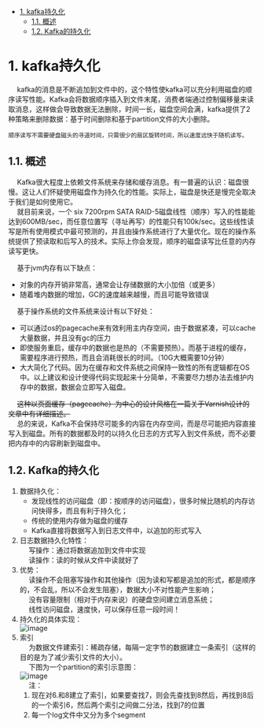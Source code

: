 
<!-- TOC -->

- [1. kafka持久化](#1-kafka持久化)
    - [1.1. 概述](#11-概述)
    - [1.2. Kafka的持久化](#12-kafka的持久化)

<!-- /TOC -->

# 1. kafka持久化  
<!--
Kafka零拷贝
https://blog.csdn.net/weixin_42584758/article/details/112377491

https://blog.csdn.net/gududedabai/article/details/80002453 
https://www.jianshu.com/p/8a4154780204
https://blog.csdn.net/zhaoyuqiang/article/details/106907496?utm_medium=distribute.pc_relevant.none-task-blog-2~default~baidujs_baidulandingword~default-1.control&spm=1001.2101.3001.4242
https://www.jianshu.com/p/8a4154780204

kafka——高效读写数据
https://www.jianshu.com/p/ce8253609b6b

Kafka为什么吞吐量大、速度快？ 
https://mp.weixin.qq.com/s/QIK1N-ePm6DQE4tMQ9N3Gw
-->

&emsp; kafka的消息是不断追加到文件中的，这个特性使kafka可以充分利用磁盘的顺序读写性能。Kafka会将数据顺序插入到文件末尾，消费者端通过控制偏移量来读取消息，这样做会导致数据无法删除，时间一长，磁盘空间会满，kafka提供了2种策略来删除数据：基于时间删除和基于partition文件的大小删除。  

    顺序读写不需要硬盘磁头的寻道时间，只需很少的扇区旋转时间，所以速度远快于随机读写。  

## 1.1. 概述
&emsp; Kafka很大程度上依赖文件系统来存储和缓存消息。有一普遍的认识：磁盘很慢。这让人们怀疑使用磁盘作为持久化的性能。实际上，磁盘是快还是慢完全取决于我们是如何使用它。  
&emsp; 就目前来说，一个 six 7200rpm SATA RAID-5磁盘线性（顺序）写入的性能能达到600MB/sec，而任意位置写（寻址再写）的性能只有100k/sec。这些线性读写是所有使用模式中最可预测的，并且由操作系统进行了大量优化。现在的操作系统提供了预读取和后写入的技术。实际上你会发现，顺序的磁盘读写比任意的内存读写更快。  

&emsp; 基于jvm内存有以下缺点：  

* 对象的内存开销非常高，通常会让存储数据的大小加倍（或更多）  
* 随着堆内数据的增加，GC的速度越来越慢，而且可能导致错误  

&emsp; 基于操作系统的文件系统来设计有以下好处：  

* 可以通过os的pagecache来有效利用主内存空间，由于数据紧凑，可以cache大量数据，并且没有gc的压力  
* 即使服务重启，缓存中的数据也是热的（不需要预热）。而基于进程的缓存，需要程序进行预热，而且会消耗很长的时间。（10G大概需要10分钟）  
* 大大简化了代码。因为在缓存和文件系统之间保持一致性的所有逻辑都在OS中。以上建议和设计使得代码实现起来十分简单，不需要尽力想办法去维护内存中的数据，数据会立即写入磁盘。  

&emsp; ~~这种以页面缓存（pagecache）为中心的设计风格在一篇关于Varnish设计的文章中有详细描述。~~  
&emsp; 总的来说，Kafka不会保持尽可能多的内容在内存空间，而是尽可能把内容直接写入到磁盘。所有的数据都及时的以持久化日志的方式写入到文件系统，而不必要把内存中的内容刷新到磁盘中。  

## 1.2. Kafka的持久化
1. 数据持久化：
    * 发现线性的访问磁盘（即：按顺序的访问磁盘），很多时候比随机的内存访问快得多，而且有利于持久化；
    * 传统的使用内存做为磁盘的缓存
    * Kafka直接将数据写入到日志文件中，以追加的形式写入
2. 日志数据持久化特性：  
&emsp; 写操作：通过将数据追加到文件中实现  
&emsp; 读操作：读的时候从文件中读就好了   
3. 优势：    
&emsp; 读操作不会阻塞写操作和其他操作（因为读和写都是追加的形式，都是顺序的，不会乱，所以不会发生阻塞），数据大小不对性能产生影响；  
&emsp; 没有容量限制（相对于内存来说）的硬盘空间建立消息系统；  
&emsp; 线性访问磁盘，速度快，可以保存任意一段时间！  
4. 持久化的具体实现：  
![image](http://182.92.69.8:8081/img/microService/mq/kafka/kafka-122.png)  
5. 索引  
&emsp; 为数据文件建索引：稀疏存储，每隔一定字节的数据建立一条索引（这样的目的是为了减少索引文件的大小）。   
&emsp; 下图为一个partition的索引示意图：  
![image](http://182.92.69.8:8081/img/microService/mq/kafka/kafka-123.png)  
&emsp; 注：  
    1. 现在对6.和8建立了索引，如果要查找7，则会先查找到8然后，再找到8后的一个索引6，然后两个索引之间做二分法，找到7的位置  
    2. 每一个log文件中又分为多个segment  

